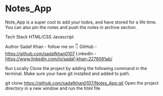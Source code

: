 # Notes_App

Note_App is a super cool to add your todos, and have stored for a life time. You can also pin the notes and push the notes in archive section.

Tech Stack
HTML/CSS
Javascript

Author
Sadaf Khan - follow me on 👇
GitHub - https://github.com/sadafkhan0107
LinkedIn - https://www.linkedin.com/in/sadaf-khan-2276081ab/

Run Locally
Clone the project by adding the following command in the terminal. Make sure your have git installed and added to path.

git clone https://github.com/sadafkhan0107/Notes_App.git
Open the project directory in a new window and run the html file
